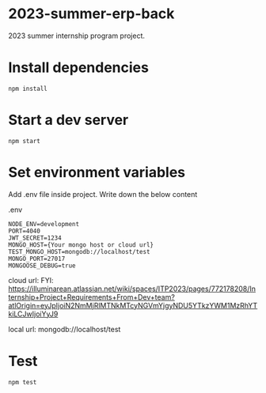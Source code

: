 # 2023-summer-erp-back
2023 summer internship program project.

# Install dependencies
```
npm install
```

# Start a dev server
```
npm start
``` 
# Set environment variables
Add .env file inside project. Write down the below content

.env 

```
NODE_ENV=development
PORT=4040
JWT_SECRET=1234
MONGO_HOST={Your mongo host or cloud url}
TEST_MONGO_HOST=mongodb://localhost/test
MONGO_PORT=27017
MONGOOSE_DEBUG=true
```

cloud url: FYI: https://illuminarean.atlassian.net/wiki/spaces/ITP2023/pages/772178208/Internship+Project+Requirements+From+Dev+team?atlOrigin=eyJpIjoiN2NmMjRlMTNkMTcyNGVmYjgyNDU5YTkzYWM1MzRhYTkiLCJwIjoiYyJ9


local url: mongodb://localhost/test

# Test 
```
npm test
``` 

